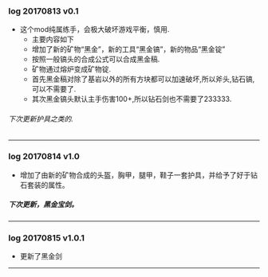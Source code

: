 ### log 20170813 v0.1  
- 这个mod纯属练手，会极大破坏游戏平衡，慎用.
  - 主要内容如下
  - 增加了新的矿物“黑金”，新的工具“黑金镐”，新的物品“黑金锭”
  - 按照一般镐头的合成公式可以合成黑金稿.
  - 矿物通过熔炉变成矿物锭.
  - 首先黑金稿对除了基岩以外的所有方块都可以加速破坏,所以斧头,钻石镐,可以不需要了.
  - 其次黑金镐头默认主手伤害100+,所以钻石剑也不需要了233333.
###### 下次更新护具之类的.  
******
### log 20170814 v1.0   
- 增加了由新的矿物合成的头盔，胸甲，腿甲，鞋子一套护具，并给予了好于钻石套装的属性。  
##### 下次更新，黑金宝剑。  
******
### log 20170815 v1.0.1  
- 更新了黑金剑  
******

